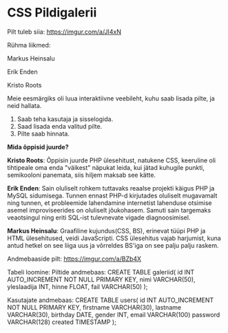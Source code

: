# CSS Pildigalerii
Pilt tuleb siia:
https://imgur.com/a/JI4xN


Rühma liikmed:

Markus Heinsalu

Erik Enden

Kristo Roots

Meie eesmärgiks oli luua interaktiivne veebileht, kuhu saab lisada pilte, ja neid hallata.
1. Saab teha kasutaja ja sisselogida.
2. Saad lisada enda valitud pilte.
3. Pilte saab hinnata.


**Mida õppisid juurde?**

**Kristo Roots**: Õppisin juurde PHP ülesehitust, natukene CSS, keeruline oli tihtipeale oma enda "väikest" näpukat leida, kui jätad kuhugile punkti, semikooloni panemata, siis hiljem maksab see kätte.

**Erik Enden**: Sain oluliselt rohkem tuttavaks reaalse projekti käigus PHP ja MySQL sidumisega. Tunnen ennast PHP-d kirjutades oluliselt mugavamalt ning tunnen, et probleemide lahendamine internetist lahenduse otsimise asemel improviseerides on oluliselt jõukohasem. Samuti sain targemaks veaotsingul ning eriti SQL-ist tulevnevate vigade diagnoosimisel. 

**Markus Heinsalu**: Graafiline kujundus(CSS, BS), erinevat tüüpi PHP ja HTML ülesehitused, veidi JavaScripti. CSS ülesehitus vajab harjumist, kuna antud hetkel on see liiga uus ja võrreldes BS'iga on see palju palju raskem.

Andmebaaside pilt:
https://imgur.com/a/BZb4X

Tabeli loomine:
Piltide andmebaas:
CREATE TABLE galeriid(
    id INT AUTO_INCREMENT NOT NULL PRIMARY KEY,
    nimi VARCHAR(50),
    yleslaadija INT,
    hinne FLOAT,
    fail VARCHAR(50)
);

Kasutajate andmebaas:
CREATE TABLE users(
	id INT AUTO_INCREMENT NOT NULL PRIMARY KEY,
	firstname VARCHAR(30),
	lastname VARCHAR(30),
	birthday DATE,
	gender INT,
	email VARCHAR(100)
	password VARCHAR(128)
	created TIMESTAMP
);




